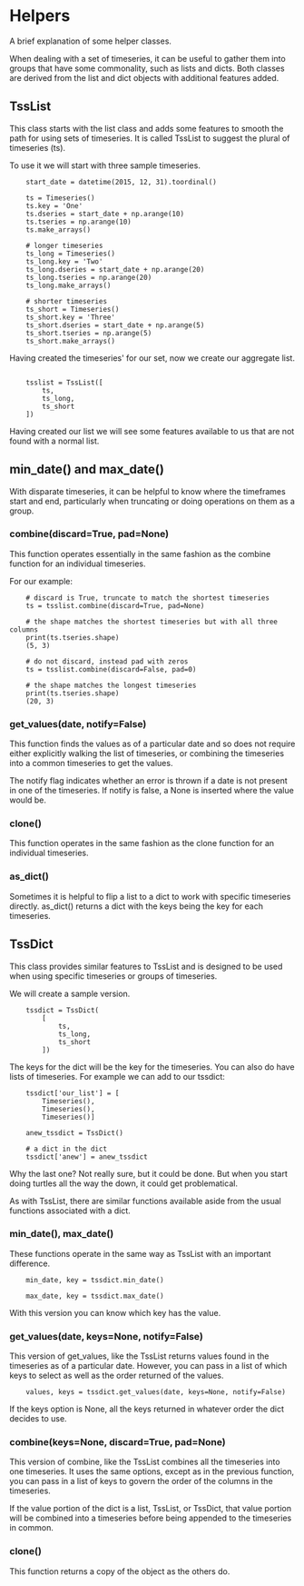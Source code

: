 
# Helpers

A brief explanation of some helper classes.

When dealing with a set of timeseries, it can be useful to gather them into
groups that have some commonality, such as lists and dicts. Both classes are
derived from the list and dict objects with additional features added.

## TssList

This class starts with the list class and adds some features to smooth the
path for using sets of timeseries. It is called TssList to suggest the
plural of timeseries (ts).

To use it we will start with three sample timeseries.
```
    start_date = datetime(2015, 12, 31).toordinal()

    ts = Timeseries()
    ts.key = 'One'
    ts.dseries = start_date + np.arange(10)
    ts.tseries = np.arange(10)
    ts.make_arrays()

    # longer timeseries
    ts_long = Timeseries()
    ts_long.key = 'Two'
    ts_long.dseries = start_date + np.arange(20)
    ts_long.tseries = np.arange(20)
    ts_long.make_arrays()

    # shorter timeseries
    ts_short = Timeseries()
    ts_short.key = 'Three'
    ts_short.dseries = start_date + np.arange(5)
    ts_short.tseries = np.arange(5)
    ts_short.make_arrays() 
```
Having created the timeseries' for our set, now we create our aggregate list.
```

    tsslist = TssList([
        ts,
        ts_long,
        ts_short
    ])
```
Having created our list we will see some features available to us that are not
found with a normal list.

## min_date() and max_date()

With disparate timeseries, it can be helpful to know where the timeframes
start and end, particularly when truncating or doing operations on them as a
group.

### combine(discard=True, pad=None)

This function operates essentially in the same fashion as the combine function
for an individual timeseries.

For our example:
```
    # discard is True, truncate to match the shortest timeseries
    ts = tsslist.combine(discard=True, pad=None)

    # the shape matches the shortest timeseries but with all three columns
    print(ts.tseries.shape)
    (5, 3)

    # do not discard, instead pad with zeros
    ts = tsslist.combine(discard=False, pad=0)

    # the shape matches the longest timeseries
    print(ts.tseries.shape)
    (20, 3) 
```

### get_values(date, notify=False)

This function finds the values as of a particular date and so does not require
either explicitly walking the list of timeseries, or combining the timeseries
into a common timeseries to get the values.

The notify flag indicates whether an error is thrown if a date is not present
in one of the timeseries. If notify is false, a None is inserted where the
value would be.

### clone()

This function operates in the same fashion as the clone function for an
individual timeseries.

### as_dict()

Sometimes it is helpful to flip a list to a dict to work with specific
timeseries directly. as_dict() returns a dict with the keys being the key for
each timeseries.

## TssDict

This class provides similar features to TssList and is designed to be used
when using specific timeseries or groups of timeseries.

We will create a sample version.
```
    tssdict = TssDict(
        [
            ts,
            ts_long,
            ts_short
        ])
```
The keys for the dict will be the key for the timeseries. You can also do have
lists of timeseries. For example we can add to our tssdict:
```
    tssdict['our_list'] = [
        Timeseries(),
        Timeseries(),
        Timeseries()]

    anew_tssdict = TssDict()

    # a dict in the dict
    tssdict['anew'] = anew_tssdict 
```
Why the last one? Not really sure, but it could be done. But when you start
doing turtles all the way the down, it could get problematical.

As with TssList, there are similar functions available aside from the usual
functions associated with a dict.

### min_date(), max_date()

These functions operate in the same way as TssList with an important
difference.
```
    min_date, key = tssdict.min_date()

    max_date, key = tssdict.max_date()
```
With this version you can know which key has the value.

### get_values(date, keys=None, notify=False)

This version of get_values, like the TssList returns values found in the
timeseries as of a particular date. However, you can pass in a list of
which keys to select as well as the order returned of the values.
```
    values, keys = tssdict.get_values(date, keys=None, notify=False)
```
If the keys option is None, all the keys returned in whatever order the dict
decides to use.

### combine(keys=None, discard=True, pad=None)

This version of combine, like the TssList combines all the timeseries into one
timeseries. It uses the same options, except as in the previous function, you
can pass in a list of keys to govern the order of the columns in the
timeseries.

If the value portion of the dict is a list, TssList, or TssDict, that value
portion will be combined into a timeseries before being appended to the
timeseries in common.

### clone()

This function returns a copy of the object as the others do.